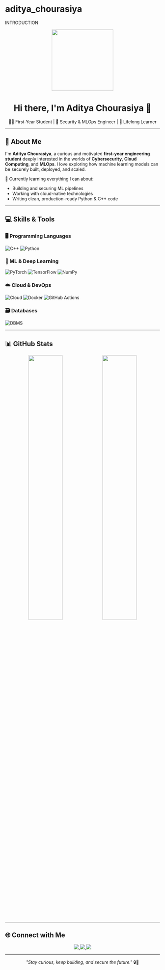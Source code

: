 # aditya_chourasiya
INTRODUCTION
<!-- HEADER GIF -->
<p align="center">
  <img src="https://media.giphy.com/media/qgQUggAC3Pfv687qPC/giphy.gif" width="200" />
</p>

<h1 align="center">Hi there, I'm Aditya Chourasiya 👋</h1>

<p align="center">
  🧑‍🎓 First-Year Student | 🔐 Security & MLOps Engineer | 🚀 Lifelong Learner  
</p>

---

## 🚀 About Me

I'm **Aditya Chourasiya**, a curious and motivated **first-year engineering student** deeply interested in the worlds of **Cybersecurity**, **Cloud Computing**, and **MLOps**. I love exploring how machine learning models can be securely built, deployed, and scaled.

🔭 Currently learning everything I can about:
- Building and securing ML pipelines
- Working with cloud-native technologies
- Writing clean, production-ready Python & C++ code

---

## 💻 Skills & Tools

### 🖥️ Programming Languages
![C++](https://img.shields.io/badge/C++-00599C?style=for-the-badge&logo=cplusplus&logoColor=white)
![Python](https://img.shields.io/badge/Python-3776AB?style=for-the-badge&logo=python&logoColor=white)

### 🧠 ML & Deep Learning
![PyTorch](https://img.shields.io/badge/PyTorch-EE4C2C?style=for-the-badge&logo=pytorch&logoColor=white)
![TensorFlow](https://img.shields.io/badge/TensorFlow-FF6F00?style=for-the-badge&logo=tensorflow&logoColor=white)
![NumPy](https://img.shields.io/badge/Numpy-013243?style=for-the-badge&logo=numpy&logoColor=white)

### ☁️ Cloud & DevOps
![Cloud](https://img.shields.io/badge/Cloud-AWS/GCP/Azure-0A66C2?style=for-the-badge)
![Docker](https://img.shields.io/badge/Docker-2496ED?style=for-the-badge&logo=docker&logoColor=white)
![GitHub Actions](https://img.shields.io/badge/GitHub_Actions-2088FF?style=for-the-badge&logo=github-actions&logoColor=white)

### 🗃️ Databases
![DBMS](https://img.shields.io/badge/DBMS-SQL/MySQL-4479A1?style=for-the-badge)

---

## 📊 GitHub Stats

<p align="center">
  <img src="https://github-readme-stats.vercel.app/api?username=adityachourasiya&show_icons=true&theme=tokyonight" width="47%" />
  <img src="https://github-readme-streak-stats.herokuapp.com/?user=adityachourasiya&theme=tokyonight" width="47%" />
</p>

---

## 🌐 Connect with Me

<p align="center">
  <a href="https://www.linkedin.com/in/aditya-chourasiya-4aa111249" target="_blank">
    <img src="https://img.shields.io/badge/LinkedIn-Aditya%20Chourasiya-0077B5?style=for-the-badge&logo=linkedin&logoColor=white" />
  </a>
  
  <a href="https://www.instagram.com/adityachourasiya76/?utm_source=qr&igsh=MTMzNzI3MzNraGc1OQ%3D%3D" target="_blank">
    <img src="https://img.shields.io/badge/Instagram-@adityachourasiya76-E4405F?style=for-the-badge&logo=instagram&logoColor=white" />
  </a>
  <a href="mailto:adityachourasiya67@gmail.com">
    <img src="https://img.shields.io/badge/Gmail-adityachourasiya67@gmail.com-D14836?style=for-the-badge&logo=gmail&logoColor=white" />
  </a>

</p>

---

<p align="center">
  <em>"Stay curious, keep building, and secure the future."</em> 🔒🚀
</p>

